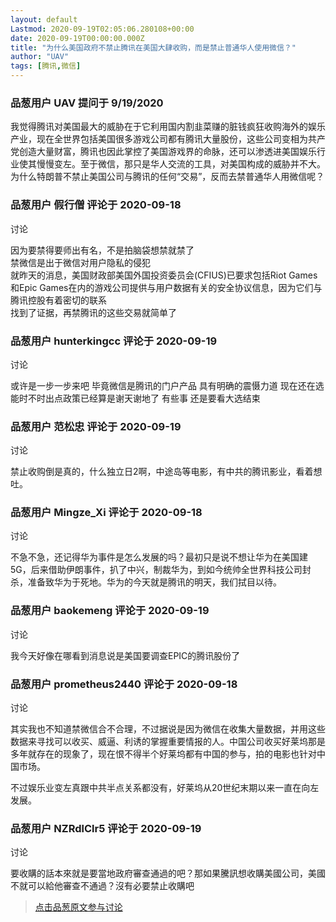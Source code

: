 ```yaml
---
layout: default
Lastmod: 2020-09-19T02:05:06.280108+00:00
date: 2020-09-19T00:00:00.000Z
title: "为什么美国政府不禁止腾讯在美国大肆收购，而是禁止普通华人使用微信？"
author: "UAV"
tags: [腾讯,微信]
---
```



### 品葱用户 **UAV** 提问于 9/19/2020
    
我觉得腾讯对美国最大的威胁在于它利用国内割韭菜赚的脏钱疯狂收购海外的娱乐产业，现在全世界包括美国很多游戏公司都有腾讯大量股份，这些公司变相为共产党创造大量财富，腾讯也因此掌控了美国游戏界的命脉，还可以渗透进美国娱乐行业使其慢慢变左。至于微信，那只是华人交流的工具，对美国构成的威胁并不大。为什么特朗普不禁止美国公司与腾讯的任何“交易”，反而去禁普通华人用微信呢？
    
                

### 品葱用户 **假行僧** 评论于 2020-09-18
讨论

        
因为要禁得要师出有名，不是拍脑袋想禁就禁了  
禁微信是出于微信对用户隐私的侵犯  
就昨天的消息，美国财政部美国外国投资委员会(CFIUS)已要求包括Riot Games和Epic Games在内的游戏公司提供与用户数据有关的安全协议信息，因为它们与腾讯控股有着密切的联系  
找到了证据，再禁腾讯的这些交易就简单了
        
                

### 品葱用户 **hunterkingcc** 评论于 2020-09-19
讨论

        
或许是一步一步来吧 毕竟微信是腾讯的门户产品 具有明确的震慑力道 现在还在选 能时不时出点政策已经算是谢天谢地了 有些事 还是要看大选结束
        
                

### 品葱用户 **范松忠** 评论于 2020-09-19
讨论

        
禁止收购倒是真的，什么独立日2啊，中途岛等电影，有中共的腾讯影业，看着想吐。
        
                

### 品葱用户 **Mingze_Xi** 评论于 2020-09-18
讨论

        
不急不急，还记得华为事件是怎么发展的吗？最初只是说不想让华为在美国建5G，后来借助伊朗事件，扒了中兴，制裁华为，到如今统帅全世界科技公司封杀，准备致华为于死地。华为的今天就是腾讯的明天，我们拭目以待。
        
                

### 品葱用户 **baokemeng** 评论于 2020-09-19
讨论

        
我今天好像在哪看到消息说是美国要调查EPIC的腾讯股份了
        
                

### 品葱用户 **prometheus2440** 评论于 2020-09-18
讨论

        
其实我也不知道禁微信合不合理，不过据说是因为微信在收集大量数据，并用这些数据来寻找可以收买、威逼、利诱的掌握重要情报的人。中国公司收买好莱坞那是多年就存在的现象了，现在恨不得半个好莱坞都有中国的参与，拍的电影也针对中国市场。  
  
不过娱乐业变左真跟中共半点关系都没有，好莱坞从20世纪末期以来一直在向左发展。
        
                

### 品葱用户 **NZRdlClr5** 评论于 2020-09-19
讨论

        
要收購的話本來就是要當地政府審查通過的吧？那如果騰訊想收購美國公司，美國不就可以給他審查不通過？沒有必要禁止收購吧
        
                





> [点击品葱原文参与讨论](https://pincong.rocks/question/31168)

